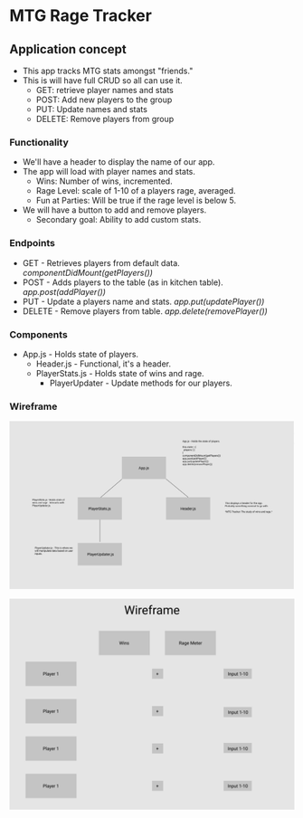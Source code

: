 # MTG Rage Tracker

## Application concept
  - This app tracks MTG stats amongst "friends."
  - This is will have full CRUD so all can use it.
    - GET: retrieve player names and stats
    - POST: Add new players to the group
    - PUT: Update names and stats
    - DELETE: Remove players from group
  
### Functionality
  - We'll have a header to display the name of our app.
  - The app will load with player names and stats.
    - Wins: Number of wins, incremented.
    - Rage Level: scale of 1-10 of a players rage, averaged.
    - Fun at Parties: Will be true if the rage level is below 5.
  - We will have a button to add and remove players.
    - Secondary goal: Ability to add custom stats.
  
### Endpoints
  - GET - Retrieves players from default data. *componentDidMount(getPlayers())*
  - POST - Adds players to the table (as in kitchen table). *app.post(addPlayer())*
  - PUT - Update a players name and stats.  *app.put(updatePlayer())*
  - DELETE - Remove players from table. *app.delete(removePlayer())*

### Components
  - App.js - Holds state of players.
    - Header.js - Functional, it's a header.
    - PlayerStats.js - Holds state of wins and rage.
      - PlayerUpdater - Update methods for our players.

### Wireframe

![Backend](https://github.com/jgibbons7/nodb-project/blob/master/src/screenshots/nodb-project.png)

![Wireframe](https://github.com/jgibbons7/nodb-project/blob/master/src/screenshots/nodb-project2.png)


